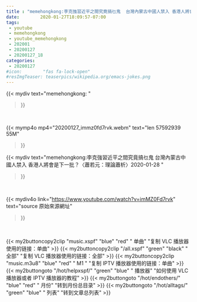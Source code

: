 ```yaml
---
title : "memehongkong:李克強習近平之間究竟搞乜鬼  台灣內蒙古中國人禁入 香港人將會是下一批？〈蕭若元：理論蕭析〉2020-01-28 "
date:        2020-01-27T18:09:57-07:00
tags:
 - youtube
 - memehongkong
 - youtube_memehongkong
 - 202001
 - 20200127
 - 20200127_18
categories:
 - 20200127
#icon:        "fas fa-lock-open"
#resImgTeaser: teaserpics/wikipedia.org/emacs-jokes.png
---
```


{{< mydiv text="memehongkong: "
>}}
<br>


{{< mymp4o mp4="20200127_immz0fd7rvk.webm"
text="len 57592939    55M"
>}}


{{< mydiv text="memehongkong:李克強習近平之間究竟搞乜鬼  台灣內蒙古中國人禁入 香港人將會是下一批？〈蕭若元：理論蕭析〉2020-01-28 "
>}}
<br>

{{< mydiv4o link="https://www.youtube.com/watch?v=imMZ0Fd7rvk"
text="source 原始來源網址"
>}}


<br>

{{< my2buttoncopy2clip "music.xspf"        "blue"   "red"    " 单曲"  "复制 VLC 播放器使用的链接：单曲" >}} {{< my2buttoncopy2clip "/all.xspf"         "green"  "black"  " 全部"  "复制 VLC 播放器使用的链接：全部" >}} {{< my2buttoncopy2clip "music.m3u8"        "blue"   "red"    " M1 "    "复制 IPTV 播放器使用的链接：单曲" >}} {{< my2buttongoto      "/hot/helpxspf/"    "green"  "blue"   " 播放器" "如何使用 VLC 播放器或者 IPTV 播放器的教程" >}} {{< my2buttongoto      "/hot/endothers/"   "blue"   "red"    " 月份"   "转到月份总目录" >}} {{< my2buttongoto      "/hot/alltags/"     "green"  "blue"   " 列表"   "转到文章总列表" >}} 
